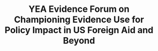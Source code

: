 ---
title: YEA Evidence Forum on Championing Evidence Use for Policy Impact in US Foreign Aid and Beyond
year: 2022
description: 
#doc-link: assets/resources/YEA Evidence Forum on Championing Evidence Use for Policy Impact in US Foreign Aid and Beyond.pdf
aria-label: YEA Evidence Forum on Championing Evidence Use for Policy Impact in US Foreign Aid and Beyond
content_tags: 
type: pdf
filters: report 2022 year-of-evidence evidence-use
post-date: February 28, 2023 # must add post date to show the "new" icon
---